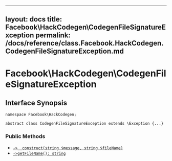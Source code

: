 
***

layout: docs
title: Facebook\\HackCodegen\\CodegenFileSignatureException
permalink: /docs/reference/class.Facebook.HackCodegen.CodegenFileSignatureException.md
---







# Facebook\\HackCodegen\\CodegenFileSignatureException




## Interface Synopsis




``` Hack
namespace Facebook\HackCodegen;

abstract class CodegenFileSignatureException extends \Exception {...}
```




### Public Methods




- [` ->__construct(string $message, string $fileName) `](<class.Facebook.HackCodegen.CodegenFileSignatureException.__construct.md>)
- [` ->getFileName(): string `](<class.Facebook.HackCodegen.CodegenFileSignatureException.getFileName.md>)